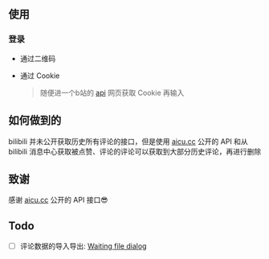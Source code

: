 ## 使用

### 登录

- 通过二维码
- 通过 Cookie

  > 随便进一个b站的 [api](https://api.bilibili.com/x/msgfeed/reply?platform=web&build=0&mobi_app=web) 网页获取 Cookie 再输入

## 如何做到的

bilibili 并未公开获取历史所有评论的接口，但是使用 [aicu.cc](https://www.aicu.cc/) 公开的 API 和从 bilibili 消息中心获取被点赞、评论的评论可以获取到大部分历史评论，再进行删除

## 致谢

感谢 [aicu.cc](https://www.aicu.cc/) 公开的 API 接口😎

## Todo

- [ ] 评论数据的导入导出: [Waiting file dialog](https://www.github.com/iced-rs/iced/issues/1002)
